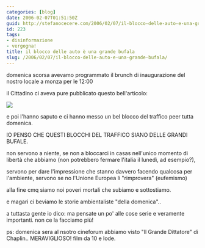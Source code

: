 ```yaml
---
categories: [blog]
date: 2006-02-07T01:51:50Z
guid: http://stefanocecere.com/2006/02/07/il-blocco-delle-auto-e-una-grande-bufala/
id: 223
tags:
- disinformazione
- vergogna!
title: il blocco delle auto è una grande bufala
slug: /2006/02/07/il-blocco-delle-auto-e-una-grande-bufala/
---
```


domenica scorsa avevamo programmato il brunch di inaugurazione del nostro locale a monza per le 12:00
  
il Cittadino ci aveva pure pubblicato questo bell'articolo:
  
![](/wp-content/20060202_ilcittadino_articolo_centro.jpg)

e poi l'hanno saputo e ci hanno messo un bel blocco del traffico peer tutta domenica.

IO PENSO CHE QUESTI BLOCCHI DEL TRAFFICO SIANO DELLE GRANDI BUFALE.
  
non servono a niente, se non a bloccarci in casas nell'unico momento di libertà che abbiamo (non potrebbero fermare l'italia il lunedì, ad esempio?),
  
servono per dare l'impressione che stanno davvero facendo qualcosa per l'ambiente, servono se no l'Unione Europea li "rimprovera" (eufemismo)

alla fine cmq siamo noi poveri mortali che subiamo e sottostiamo.
  
e magari ci beviamo le storie ambientaliste "della domenica"..
  
a tuttasta gente io dico: ma pensate un po' alle cose serie e veramente importanti. non ce la facciamo più!

ps: domenica sera al nsotro cineforum abbiamo visto "Il Grande Dittatore" di Chaplin.. MERAVIGLIOSO! film da 10 e lode.